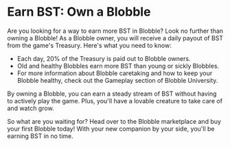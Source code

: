 # Earn BST: Own a Blobble

Are you looking for a way to earn more BST in Blobble? Look no further than owning a Blobble! As a Blobble owner, you will receive a daily payout of BST from the game's Treasury. Here's what you need to know:

- Each day, 20% of the Treasury is paid out to Blobble owners.
- Old and healthy Blobbles earn more BST than young or sickly Blobbles.
- For more information about Blobble caretaking and how to keep your Blobble healthy, check out the Gameplay section of Blobble University.

By owning a Blobble, you can earn a steady stream of BST without having to actively play the game. Plus, you'll have a lovable creature to take care of and watch grow.

So what are you waiting for? Head over to the Blobble marketplace and buy your first Blobble today! With your new companion by your side, you'll be earning BST in no time.
